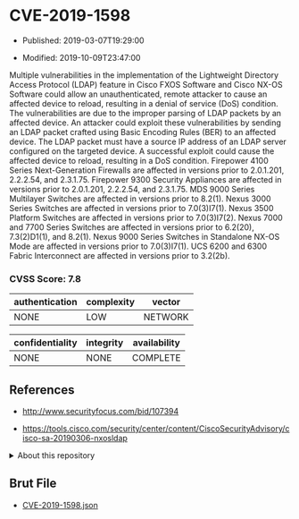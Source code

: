 # CVE-2019-1598

- Published: 2019-03-07T19:29:00

- Modified: 2019-10-09T23:47:00

Multiple vulnerabilities in the implementation of the Lightweight Directory Access Protocol (LDAP) feature in Cisco FXOS Software and Cisco NX-OS Software could allow an unauthenticated, remote attacker to cause an affected device to reload, resulting in a denial of service (DoS) condition. The vulnerabilities are due to the improper parsing of LDAP packets by an affected device. An attacker could exploit these vulnerabilities by sending an LDAP packet crafted using Basic Encoding Rules (BER) to an affected device. The LDAP packet must have a source IP address of an LDAP server configured on the targeted device. A successful exploit could cause the affected device to reload, resulting in a DoS condition. Firepower 4100 Series Next-Generation Firewalls are affected in versions prior to 2.0.1.201, 2.2.2.54, and 2.3.1.75. Firepower 9300 Security Appliances are affected in versions prior to 2.0.1.201, 2.2.2.54, and 2.3.1.75. MDS 9000 Series Multilayer Switches are affected in versions prior to 8.2(1). Nexus 3000 Series Switches are affected in versions prior to 7.0(3)I7(1). Nexus 3500 Platform Switches are affected in versions prior to 7.0(3)I7(2). Nexus 7000 and 7700 Series Switches are affected in versions prior to 6.2(20), 7.3(2)D1(1), and 8.2(1). Nexus 9000 Series Switches in Standalone NX-OS Mode are affected in versions prior to 7.0(3)I7(1). UCS 6200 and 6300 Fabric Interconnect are affected in versions prior to 3.2(2b).

### CVSS Score: **7.8**

| authentication | complexity | vector |
| --- | --- | --- |
| NONE | LOW | NETWORK |

| confidentiality | integrity | availability |
| --- | --- | --- |
| NONE | NONE | COMPLETE |

## References

* http://www.securityfocus.com/bid/107394

* https://tools.cisco.com/security/center/content/CiscoSecurityAdvisory/cisco-sa-20190306-nxosldap

<details>
<summary>About this repository</summary> 

  This repository is part of the project [Live Hack CVE](https://github.com/Live-Hack-CVE). Main website can be found [www.live-hack.org](https://www.live-hack.org) 
  
  Made by [Sn0wAlice](https://github.com/Sn0wAlice) for the people that care about security and need to have a feed of the latest CVEs. Hope you enjoy it, don't forget to star the repo and follow me on [Twitter](https://twitter.com/Sn0wAlice) and [Github](https://github.com/Sn0wAlice). And that is my [personnal website](https://www.alice-snow.me/)

  - [Home Page](https://github.com/Live-Hack-CVE)
  - [Framework](https://github.com/Live-Hack-CVE/cve-framework)
  - [CVE database](https://github.com/Live-Hack-CVE/full_database)
  - [Changelog](https://github.com/Live-Hack-CVE/Changelog)
</details>

## Brut File

* [CVE-2019-1598.json](https://raw.githubusercontent.com/Live-Hack-CVE/full_database/main/cves/2019/CVE-2019-1598.json)

